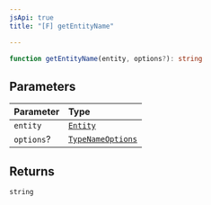 ```yaml
---
jsApi: true
title: "[F] getEntityName"

---
```

```ts
function getEntityName(entity, options?): string
```

## Parameters

| Parameter | Type |
| :------ | :------ |
| `entity` | [`Entity`](../type-aliases/Entity.md) |
| `options`? | [`TypeNameOptions`](../interfaces/TypeNameOptions.md) |

## Returns

`string`
